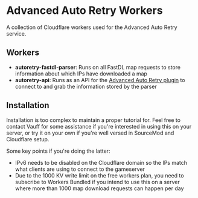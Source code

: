 # Advanced Auto Retry Workers

A collection of Cloudflare workers used for the Advanced Auto Retry service.

## Workers

- **autoretry-fastdl-parser**: Runs on all FastDL map requests to store information about which IPs have downloaded a map
- **autoretry-api**: Runs as an API for the [Advanced Auto Retry plugin](https://github.com/Vauff/AdvancedAutoRetry) to connect to and grab the information stored by the parser

## Installation

Installation is too complex to maintain a proper tutorial for. Feel free to contact Vauff for some assistance if you're interested in using this on your server, or try it on your own if you're well versed in SourceMod and Cloudflare setup.

Some key points if you're doing the latter:
- IPv6 needs to be disabled on the Cloudflare domain so the IPs match what clients are using to connect to the gameserver
- Due to the 1000 KV write limit on the free workers plan, you need to subscribe to Workers Bundled if you intend to use this on a server where more than 1000 map download requests can happen per day